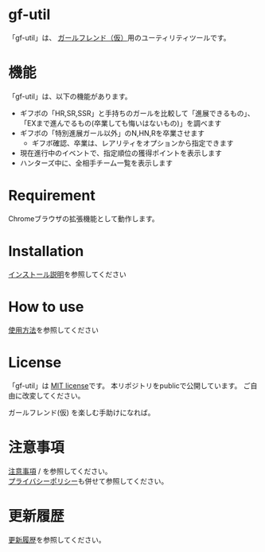 # gf-util
 「gf-util」は、 [ガールフレンド（仮）](https://vcard.ameba.jp/)用のユーティリティツールです。

# 機能
 
 「gf-util」は、以下の機能があります。
 * ギフボの「HR,SR,SSR」と手持ちのガールを比較して「進展できるもの」、「EXまで進んでるもの(卒業しても悔いはないもの)」を調べます
 * ギフボの「特別進展ガール以外」のN,HN,Rを卒業させます
	* ギフボ確認、卒業は、レアリティをオプションから指定できます
 * 現在進行中のイベントで、指定順位の獲得ポイントを表示します
 * ハンターズ中に、全相手チーム一覧を表示します

# Requirement
 
  Chromeブラウザの拡張機能として動作します。
 
# Installation
 
  [インストール説明](install.md)を参照してください

# How to use
 
  [使用方法](howtouse.md)を参照してください

# License
 
「gf-util」は [MIT license](https://en.wikipedia.org/wiki/MIT_License)です。
 本リポジトリをpublicで公開しています。
 ご自由に改変してください。

 ガールフレンド(仮) を楽しむ手助けになれば。

# 注意事項

  [注意事項](warning.md) / を参照してください。  
  [プライバシーポリシー](privacy.md)も併せて参照してください。

# 更新履歴

  [更新履歴](changelog.md)を参照してください。  



